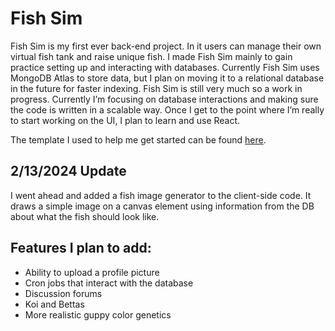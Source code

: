 # Fish Sim

Fish Sim is my first ever back-end project. In it users can manage their own virtual fish tank and raise unique fish. I made Fish Sim mainly to gain practice setting up and interacting with databases. Currently Fish Sim uses MongoDB Atlas to store data, but I plan on moving it to a relational database in the future for faster indexing.
Fish Sim is still very much so a work in progress. Currently I’m focusing on database interactions and making sure the code is written in a scalable way. Once I get to the point where I’m really to start working on the UI, I plan to learn and use React.

The template I used to help me get started can be found [here](https://github.com/100devs/todo-mvc-auth-local).

## 2/13/2024 Update 
I went ahead and added a fish image generator to the client-side code. It draws a simple image on a canvas element using information from the DB about what the fish should look like. 

## Features I plan to add:
- Ability to upload a profile picture
- Cron jobs that interact with the database
- Discussion forums
- Koi and Bettas
- More realistic guppy color genetics
